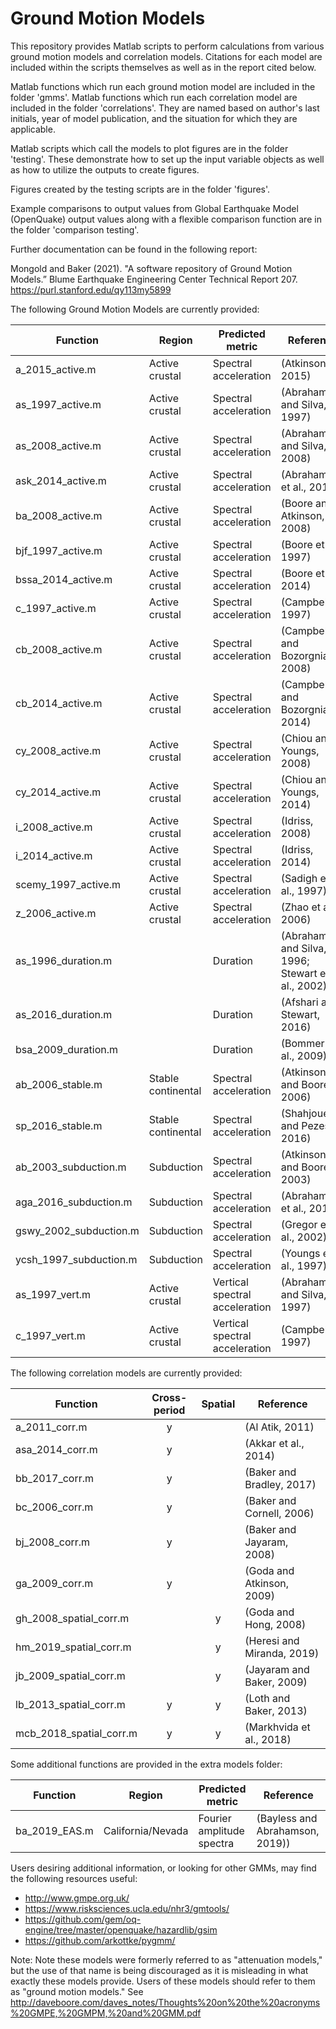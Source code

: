 # Ground Motion Models

This repository provides Matlab scripts to perform calculations from various ground motion models and correlation models.
Citations for each model are included within the scripts themselves as well as in the report cited below.

Matlab functions which run each ground motion model are included in the folder 'gmms'.
Matlab functions which run each correlation model are included in the folder 'correlations'.
They are named based on author's last initials, year of model publication, and the situation for which they are applicable.

Matlab scripts which call the models to plot figures are in the folder 'testing'.
These demonstrate how to set up the input variable objects as well as how to utilize the outputs to create figures.

Figures created by the testing scripts are in the folder 'figures'.

Example comparisons to output values from Global Earthquake Model (OpenQuake) output values along with a flexible
comparison function are in the folder 'comparison testing'.

Further documentation can be found in the following report:

Mongold and Baker (2021). "A software repository of Ground Motion Models.” Blume Earthquake Engineering Center Technical Report 207. https://purl.stanford.edu/qy113my5899

The following Ground Motion Models are currently provided:

| Function               | Region             | Predicted metric               | Reference                                            |
|------------------------|--------------------|--------------------------------|------------------------------------------------------|
| a_2015_active.m        | Active crustal     | Spectral   acceleration        | (Atkinson, 2015)                                     |
| as_1997_active.m       | Active crustal     | Spectral acceleration          | (Abrahamson and Silva, 1997)                         |
| as_2008_active.m       | Active crustal     | Spectral acceleration          | (Abrahamson and Silva, 2008)                         |
| ask_2014_active.m      | Active crustal     | Spectral acceleration          | (Abrahamson et al., 2014)                            |
| ba_2008_active.m       | Active crustal     | Spectral acceleration          | (Boore and Atkinson, 2008)                           |
| bjf_1997_active.m      | Active crustal     | Spectral acceleration          | (Boore et al., 1997)                                 |
| bssa_2014_active.m     | Active crustal     | Spectral acceleration          | (Boore et al., 2014)                                 |
| c_1997_active.m        | Active crustal     | Spectral acceleration          | (Campbell, 1997)                                     |
| cb_2008_active.m       | Active crustal     | Spectral acceleration          | (Campbell and Bozorgnia, 2008)                       |
| cb_2014_active.m       | Active crustal     | Spectral acceleration          | (Campbell and Bozorgnia, 2014)                       |
| cy_2008_active.m       | Active crustal     | Spectral acceleration          | (Chiou and Youngs, 2008)                             |
| cy_2014_active.m       | Active crustal     | Spectral acceleration          | (Chiou and Youngs, 2014)                             |
| i_2008_active.m        | Active crustal     | Spectral acceleration          | (Idriss, 2008)                                       |
| i_2014_active.m        | Active crustal     | Spectral acceleration          | (Idriss, 2014)                                       |
| scemy_1997_active.m    | Active crustal     | Spectral acceleration          | (Sadigh et al., 1997)                                |
| z_2006_active.m        | Active crustal     | Spectral acceleration          | (Zhao et al., 2006)                                  |
| as_1996_duration.m     |                    | Duration                       | (Abrahamson and Silva, 1996;   Stewart et al., 2002) |
| as_2016_duration.m     |                    | Duration                       | (Afshari and Stewart, 2016)                          |
| bsa_2009_duration.m    |                    | Duration                       | (Bommer et al., 2009)                                |
| ab_2006_stable.m       | Stable continental | Spectral acceleration          | (Atkinson and Boore, 2006)                           |
| sp_2016_stable.m       | Stable continental | Spectral acceleration          | (Shahjouei and Pezeshk, 2016)                        |
| ab_2003_subduction.m   | Subduction         | Spectral acceleration          | (Atkinson and Boore, 2003)                           |
| aga_2016_subduction.m  | Subduction         | Spectral acceleration          | (Abrahamson et al., 2016)                            |
| gswy_2002_subduction.m | Subduction         | Spectral acceleration          | (Gregor et al., 2002)                                |
| ycsh_1997_subduction.m | Subduction         | Spectral acceleration          | (Youngs et al., 1997)                                |
| as_1997_vert.m         | Active crustal     | Vertical spectral acceleration | (Abrahamson and Silva, 1997)                         |
| c_1997_vert.m          | Active crustal     | Vertical spectral acceleration | (Campbell, 1997)                                     |

The following correlation models are currently provided:

| Function                | Cross-period | Spatial | Reference                  |
|-------------------------|:------------:|:-------:|----------------------------|
| a_2011_corr.m           |       y      |         | (Al Atik, 2011)            |
| asa_2014_corr.m         |       y      |         | (Akkar et   al., 2014)     |
| bb_2017_corr.m          |       y      |         | (Baker and Bradley, 2017)  |
| bc_2006_corr.m          |       y      |         | (Baker and Cornell, 2006)  |
| bj_2008_corr.m          |       y      |         | (Baker and Jayaram, 2008)  |
| ga_2009_corr.m          |       y      |         | (Goda and Atkinson, 2009)  |
| gh_2008_spatial_corr.m  |              |    y    | (Goda and Hong, 2008)      |
| hm_2019_spatial_corr.m  |              |    y    | (Heresi and Miranda, 2019) |
| jb_2009_spatial_corr.m  |              |    y    | (Jayaram and Baker, 2009)  |
| lb_2013_spatial_corr.m  |       y      |    y    | (Loth and Baker, 2013)     |
| mcb_2018_spatial_corr.m |       y      |    y    | (Markhvida et   al., 2018) |

Some additional functions are provided in the extra models folder:

| Function               | Region             | Predicted metric               | Reference                                            |
|------------------------|--------------------|--------------------------------|------------------------------------------------------|
| ba_2019_EAS.m          | California/Nevada  | Fourier amplitude spectra      | (Bayless and Abrahamson, 2019))                      |



Users desiring additional information, or looking for other GMMs, may find the following resources useful:
- http://www.gmpe.org.uk/
- https://www.risksciences.ucla.edu/nhr3/gmtools/
- https://github.com/gem/oq-engine/tree/master/openquake/hazardlib/gsim
- https://github.com/arkottke/pygmm/

Note: Note these models were formerly referred to as "attenuation models," but the use of that name is being discouraged as it is misleading in what exactly these models provide. Users of these models should refer to them as "ground motion models." See http://daveboore.com/daves_notes/Thoughts%20on%20the%20acronyms%20GMPE,%20GMPM,%20and%20GMM.pdf
